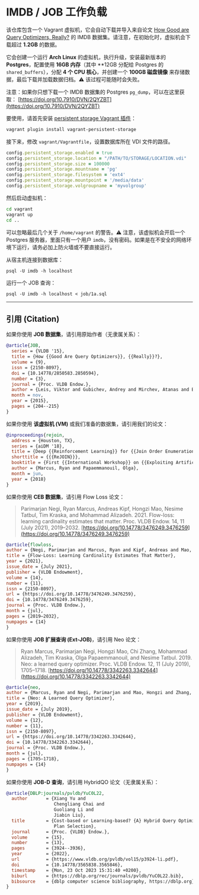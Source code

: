 # IMDB / JOB 工作负载

该仓库包含一个 Vagrant 虚拟机，它会自动下载并导入来自论文 [How Good are Query Optimizers, Really?](http://www.vldb.org/pvldb/vol9/p204-leis.pdf) 的 IMDB 数据集。请注意，在初始化时，虚拟机会下载超过 **1.2GB** 的数据。

它会创建一个运行 **Arch Linux** 的虚拟机，执行升级，安装最新版本的 **Postgres**，配置使用 **16GB 内存**（其中 \*\*12GB 分配给 Postgres 的 `shared_buffers`），分配 **4 个 CPU 核心**，并创建一个 **100GB 磁盘镜像** 来存储数据，最后下载并加载数据归档。⚠️ 该过程可能随时会失败。

注意：如果你只想下载一个 IMDB 数据集的 Postgres `pg_dump`，可以在这里获取：
[https://doi.org/10.7910/DVN/2QYZBT](https://doi.org/10.7910/DVN/2QYZBT)

要使用，请首先安装 [persistent storage Vagrant 插件](https://github.com/kusnier/vagrant-persistent-storage)：

```bash
vagrant plugin install vagrant-persistent-storage
```

接下来，修改 `vagrant/Vagrantfile`，设置数据库所在 VDI 文件的路径。

```ruby
config.persistent_storage.enabled = true
config.persistent_storage.location = "/PATH/TO/STORAGE/LOCATION.vdi"
config.persistent_storage.size = 100000
config.persistent_storage.mountname = 'pg'
config.persistent_storage.filesystem = 'ext4'
config.persistent_storage.mountpoint = '/media/data'
config.persistent_storage.volgroupname = 'myvolgroup'
```

然后启动虚拟机：

```bash
cd vagrant
vagrant up
cd ..
```

可以忽略最后几个关于 `/home/vagrant` 的警告。⚠️ 注意，该虚拟机会开启一个 Postgres 服务器，里面只有一个用户 `imdb`，没有密码。如果是在不安全的网络环境下运行，请务必加上防火墙或不要直接运行。

从宿主机连接到数据库：

```
psql -U imdb -h localhost
```

运行一个 JOB 查询：

```
psql -U imdb -h localhost < job/1a.sql
```

---

## 引用 (Citation)

如果你使用 **JOB 数据集**，请引用原始作者（无隶属关系）：

```bibtex
@article{JOB,
  series = {VLDB '15},
  title = {How {{Good Are Query Optimizers}}, {{Really}}?},
  volume = {9},
  issn = {2150-8097},
  doi = {10.14778/2850583.2850594},
  number = {3},
  journal = {Proc. VLDB Endow.},
  author = {Leis, Viktor and Gubichev, Andrey and Mirchev, Atanas and Boncz, Peter and Kemper, Alfons and Neumann, Thomas},
  month = nov,
  year = {2015},
  pages = {204--215}
}
```

如果你使用 **该虚拟机 (VM)** 或我们准备的数据集，请引用我们的论文：

```bibtex
@inproceedings{rejoin,
  address = {Houston, TX},
  series = {aiDM '18},
  title = {Deep {{Reinforcement Learning}} for {{Join Order Enumeration}}},
  shorttitle = {{{ReJOIN}}},
  booktitle = {First {{International Workshop}} on {{Exploiting Artificial Intelligence Techniques}} for {{Data Management}}},
  author = {Marcus, Ryan and Papaemmanouil, Olga},
  month = jun,
  year = {2018}
}
```

如果你使用 **CEB 数据集**，请引用 Flow Loss 论文：

> Parimarjan Negi, Ryan Marcus, Andreas Kipf, Hongzi Mao, Nesime Tatbul, Tim Kraska, and Mohammad Alizadeh. 2021. Flow-loss: learning cardinality estimates that matter. Proc. VLDB Endow. 14, 11 (July 2021), 2019–2032. [https://doi.org/10.14778/3476249.3476259](https://doi.org/10.14778/3476249.3476259)

```bibtex
@article{flowloss,
author = {Negi, Parimarjan and Marcus, Ryan and Kipf, Andreas and Mao, Hongzi and Tatbul, Nesime and Kraska, Tim and Alizadeh, Mohammad},
title = {Flow-Loss: Learning Cardinality Estimates That Matter},
year = {2021},
issue_date = {July 2021},
publisher = {VLDB Endowment},
volume = {14},
number = {11},
issn = {2150-8097},
url = {https://doi.org/10.14778/3476249.3476259},
doi = {10.14778/3476249.3476259},
journal = {Proc. VLDB Endow.},
month = {jul},
pages = {2019–2032},
numpages = {14}
}
```

如果你使用 **JOB 扩展查询 (Ext-JOB)**，请引用 Neo 论文：

> Ryan Marcus, Parimarjan Negi, Hongzi Mao, Chi Zhang, Mohammad Alizadeh, Tim Kraska, Olga Papaemmanouil, and Nesime Tatbul. 2019. Neo: a learned query optimizer. Proc. VLDB Endow. 12, 11 (July 2019), 1705–1718. [https://doi.org/10.14778/3342263.3342644](https://doi.org/10.14778/3342263.3342644)

```bibtex
@article{neo,
author = {Marcus, Ryan and Negi, Parimarjan and Mao, Hongzi and Zhang, Chi and Alizadeh, Mohammad and Kraska, Tim and Papaemmanouil, Olga and Tatbul, Nesime},
title = {Neo: A Learned Query Optimizer},
year = {2019},
issue_date = {July 2019},
publisher = {VLDB Endowment},
volume = {12},
number = {11},
issn = {2150-8097},
url = {https://doi.org/10.14778/3342263.3342644},
doi = {10.14778/3342263.3342644},
journal = {Proc. VLDB Endow.},
month = {jul},
pages = {1705–1718},
numpages = {14}
}
```

如果你使用 **JOB-D 查询**，请引用 HybridQO 论文（无隶属关系）：

```bibtex
@article{DBLP:journals/pvldb/YuC0L22,
  author       = {Xiang Yu and
                  Chengliang Chai and
                  Guoliang Li and
                  Jiabin Liu},
  title        = {Cost-based or Learning-based? {A} Hybrid Query Optimizer for Query
                  Plan Selection},
  journal      = {Proc. {VLDB} Endow.},
  volume       = {15},
  number       = {13},
  pages        = {3924--3936},
  year         = {2022},
  url          = {https://www.vldb.org/pvldb/vol15/p3924-li.pdf},
  doi          = {10.14778/3565838.3565846},
  timestamp    = {Mon, 23 Oct 2023 15:31:40 +0200},
  biburl       = {https://dblp.org/rec/journals/pvldb/YuC0L22.bib},
  bibsource    = {dblp computer science bibliography, https://dblp.org}
}
```
